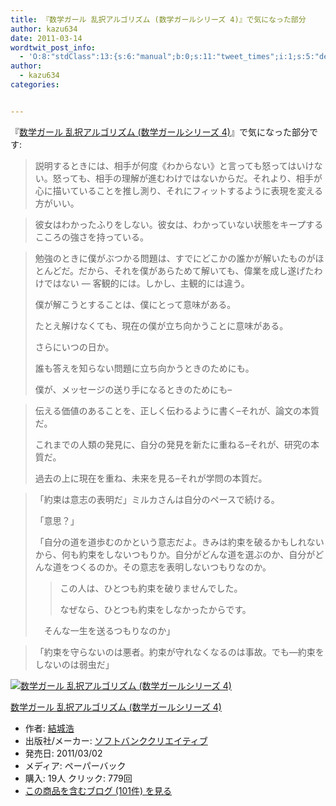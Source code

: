 ```yaml
---
title: 『数学ガール 乱択アルゴリズム (数学ガールシリーズ 4)』で気になった部分
author: kazu634
date: 2011-03-14
wordtwit_post_info:
  - 'O:8:"stdClass":13:{s:6:"manual";b:0;s:11:"tweet_times";i:1;s:5:"delay";i:0;s:7:"enabled";i:1;s:10:"separation";s:2:"60";s:7:"version";s:3:"3.7";s:14:"tweet_template";b:0;s:6:"status";i:2;s:6:"result";a:0:{}s:13:"tweet_counter";i:2;s:13:"tweet_log_ids";a:1:{i:0;i:5419;}s:9:"hash_tags";a:0:{}s:8:"accounts";a:1:{i:0;s:7:"kazu634";}}'
author:
  - kazu634
categories:


---
```

<div class="section">
<p>
    『<a href="http://d.hatena.ne.jp/asin/479736100X" onclick="__gaTracker('send', 'event', 'outbound-article', 'http://d.hatena.ne.jp/asin/479736100X', '数学ガール 乱択アルゴリズム (数学ガールシリーズ 4)');">数学ガール 乱択アルゴリズム (数学ガールシリーズ 4)</a>』で気になった部分です:
</p>
  
<blockquote>
<p>
      説明するときには、相手が何度《わからない》と言っても怒ってはいけない。怒っても、相手の理解が進むわけではないからだ。それより、相手が心に描いていることを推し測り、それにフィットするように表現を変える方がいい。
</p>
</blockquote>
  
<blockquote>
<p>
      彼女はわかったふりをしない。彼女は、わかっていない状態をキープするこころの強さを持っている。
</p>
</blockquote>
  
<blockquote>
<p>
      勉強のときに僕がぶつかる問題は、すでにどこかの誰かが解いたものがほとんどだ。だから、それを僕があらためて解いても、偉業を成し遂げたわけではない &#8212; 客観的には。しかし、主観的には違う。
</p>
    
<p>
      僕が解こうとすることは、僕にとって意味がある。
</p>
    
<p>
      たとえ解けなくても、現在の僕が立ち向かうことに意味がある。
</p>
    
<p>
      さらにいつの日か。
</p>
    
<p>
      誰も答えを知らない問題に立ち向かうときのためにも。
</p>
    
<p>
      僕が、メッセージの送り手になるときのためにも&#8211;
</p>
</blockquote>
  
<blockquote>
<p>
      伝える価値のあることを、正しく伝わるように書く&#8211;それが、論文の本質だ。
</p>
    
<p>
      これまでの人類の発見に、自分の発見を新たに重ねる&#8211;それが、研究の本質だ。
</p>
    
<p>
      過去の上に現在を重ね、未来を見る&#8211;それが学問の本質だ。
</p>
</blockquote>
  
<blockquote>
<p>
      「約束は意志の表明だ」ミルカさんは自分のペースで続ける。
</p>
    
<p>
      「意思？」
</p>
    
<p>
      「自分の道を道歩むのかという意志だよ。きみは約束を破るかもしれないから、何も約束をしないつもりか。自分がどんな道を選ぶのか、自分がどんな道をつくるのか。その意志を表明しないつもりなのか。
</p>
    
<blockquote>
<p>
        この人は、ひとつも約束を破りませんでした。
</p>
      
<p>
        なぜなら、ひとつも約束をしなかったからです。
</p>
</blockquote>
    
<p>
      　そんな一生を送るつもりなのか」
</p>
</blockquote>
  
<blockquote>
<p>
      「約束を守らないのは悪者。約束が守れなくなるのは事故。でも―約束をしないのは弱虫だ」
</p>
</blockquote>
  
<div class="hatena-asin-detail">
<a href="http://www.amazon.co.jp/dp/479736100X/?tag=hatena_st1-22&ascsubtag=d-7ibv" onclick="__gaTracker('send', 'event', 'outbound-article', 'http://www.amazon.co.jp/dp/479736100X/?tag=hatena_st1-22&ascsubtag=d-7ibv', '');"><img src="https://images-na.ssl-images-amazon.com/images/I/41A9LxiH-tL._SL160_.jpg" class="hatena-asin-detail-image" alt="数学ガール 乱択アルゴリズム (数学ガールシリーズ 4)" title="数学ガール 乱択アルゴリズム (数学ガールシリーズ 4)" /></a></p> 
    
<div class="hatena-asin-detail-info">
<p class="hatena-asin-detail-title">
<a href="http://www.amazon.co.jp/dp/479736100X/?tag=hatena_st1-22&ascsubtag=d-7ibv" onclick="__gaTracker('send', 'event', 'outbound-article', 'http://www.amazon.co.jp/dp/479736100X/?tag=hatena_st1-22&ascsubtag=d-7ibv', '数学ガール 乱択アルゴリズム (数学ガールシリーズ 4)');">数学ガール 乱択アルゴリズム (数学ガールシリーズ 4)</a>
</p>
      
<ul>
<li>
<span class="hatena-asin-detail-label">作者:</span> <a href="http://d.hatena.ne.jp/keyword/%B7%EB%BE%EB%B9%C0" onclick="__gaTracker('send', 'event', 'outbound-article', 'http://d.hatena.ne.jp/keyword/%B7%EB%BE%EB%B9%C0', '結城浩');" class="keyword">結城浩</a>
</li>
<li>
<span class="hatena-asin-detail-label">出版社/メーカー:</span> <a href="http://d.hatena.ne.jp/keyword/%A5%BD%A5%D5%A5%C8%A5%D0%A5%F3%A5%AF%A5%AF%A5%EA%A5%A8%A5%A4%A5%C6%A5%A3%A5%D6" onclick="__gaTracker('send', 'event', 'outbound-article', 'http://d.hatena.ne.jp/keyword/%A5%BD%A5%D5%A5%C8%A5%D0%A5%F3%A5%AF%A5%AF%A5%EA%A5%A8%A5%A4%A5%C6%A5%A3%A5%D6', 'ソフトバンククリエイティブ');" class="keyword">ソフトバンククリエイティブ</a>
</li>
<li>
<span class="hatena-asin-detail-label">発売日:</span> 2011/03/02
</li>
<li>
<span class="hatena-asin-detail-label">メディア:</span> ペーパーバック
</li>
<li>
<span class="hatena-asin-detail-label">購入</span>: 19人 <span class="hatena-asin-detail-label">クリック</span>: 779回
</li>
<li>
<a href="http://d.hatena.ne.jp/asin/479736100X" onclick="__gaTracker('send', 'event', 'outbound-article', 'http://d.hatena.ne.jp/asin/479736100X', 'この商品を含むブログ (101件) を見る');" target="_blank">この商品を含むブログ (101件) を見る</a>
</li>
</ul>
</div>
    
<div class="hatena-asin-detail-foot">
</div>
</div>
</div>
